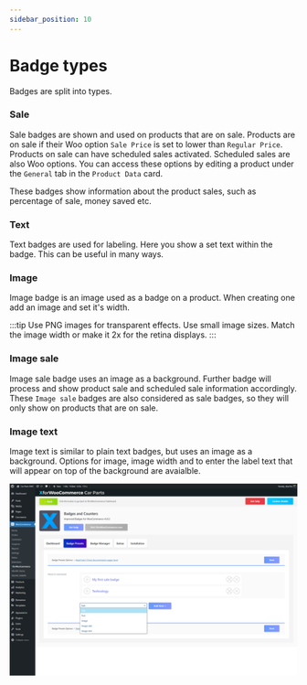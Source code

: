 ```yaml
---
sidebar_position: 10
---
```


# Badge types

Badges are split into types.

### Sale

Sale badges are shown and used on products that are on sale. Products are on sale if their Woo option `Sale Price` is set to lower than `Regular Price`. Products on sale can have scheduled sales activated. Scheduled sales are also Woo options. You can access these options by editing a product under the `General` tab in the `Product Data` card.

These badges show information about the product sales, such as percentage of sale, money saved etc.

### Text

Text badges are used for labeling. Here you show a set text within the badge. This can be useful in many ways.

### Image

Image badge is an image used as a badge on a product. When creating one add an image and set it's width.

:::tip
Use PNG images for transparent effects. Use small image sizes. Match the image width or make it 2x for the retina displays.
:::

### Image sale

Image sale badge uses an image as a background. Further badge will process and show product sale and scheduled sale information accordingly. These `Image sale` badges are also considered as sale badges, so they will only show on products that are on sale.

### Image text

Image text is similar to plain text badges, but uses an image as a background. Options for image, image width and to enter the label text that will appear on top of the background are avaialble.

![Product Badges Woo badge types](./img/product-badges--woo-badge-types.png)